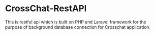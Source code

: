 # CrossChat-RestAPI
This is restful api which is built on PHP and Laravel framework for the purpose of background database connection for Crosschat application.
